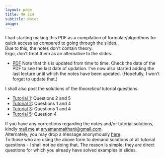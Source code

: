 ```yaml
---
layout: page
title: MA 214
subtitle: Notes
image:
---
```

I had starting making this PDF as a compilation of formulae/algorithms for quick access as compared to going through the slides.  
Due to this, the notes don't contain theory.  
Ergo, don't treat them as an alternative to the slides.  

* [PDF](notes.pdf)
Note that this is updated from time to time. Check the date of the PDF to see the last date of updation. I've now also started adding the last lecture until which the notes have been updated. (Hopefully, I won't forget to update that.)

I shall also post the solutions of the _theoretical_ tutorial questions.  
* [Tutorial 1](tut-01.pdf): Questions 2 and 5
* [Tutorial 2](tut-02.pdf): Questions 1 and 4
* [Tutorial 3](tut-03.pdf): Questions 1 and 4
* [Tutorial 5](tut-03.pdf): Question 4

If you have any corrections regarding the notes and/or tutorial solutions, kindly [mail me](mailto:aryamanmaithani@gmail.com) at aryamanmaithani@gmail.com.  
Alternately, you may drop a message anonymously [here](https://forms.gle/dYNWHtemQB2yURvX7).  
To those who are using the above form to demand solutions of all tutorial questions - I shall not be doing that. The reason is simple: they are direct questions for which you already have solved examples in slides.